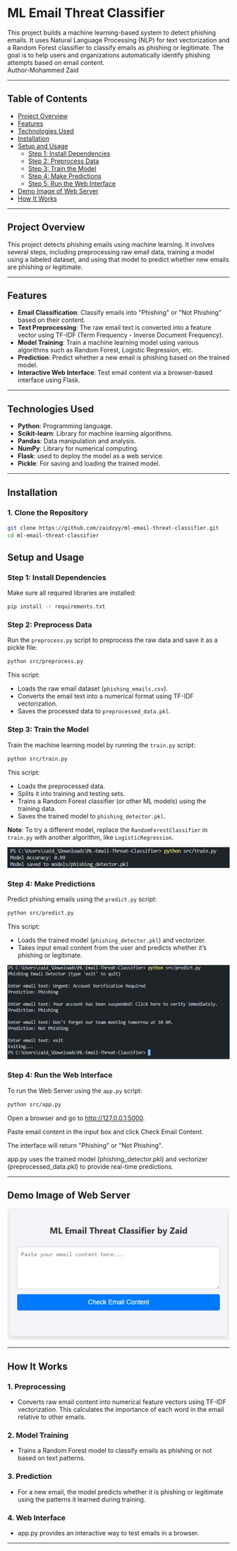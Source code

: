 # **ML Email Threat Classifier**

This project builds a machine learning-based system to detect phishing emails. It uses Natural Language Processing (NLP) for text vectorization and a Random Forest classifier to classify emails as phishing or legitimate. The goal is to help users and organizations automatically identify phishing attempts based on email content. <br> Author-Mohammed Zaid

---

## **Table of Contents**
- [Project Overview](#project-overview)
- [Features](#features)
- [Technologies Used](#technologies-used)
- [Installation](#installation)
- [Setup and Usage](#setup-and-usage)
  - [Step 1: Install Dependencies](#step-1-install-dependencies)
  - [Step 2: Preprocess Data](#step-2-preprocess-data)
  - [Step 3: Train the Model](#step-3-train-the-model)
  - [Step 4: Make Predictions](#step-4-make-predictions)
  - [Step 5: Run the Web Interface](#step-5-run-the-web-interface)
- [Demo Image of Web Server](#demo-image-of-web-server)
- [How It Works](#how-it-works)

---

## **Project Overview**

This project detects phishing emails using machine learning. It involves several steps, including preprocessing raw email data, training a model using a labeled dataset, and using that model to predict whether new emails are phishing or legitimate.

---

## **Features**
- **Email Classification**: Classify emails into "Phishing" or "Not Phishing" based on their content.
- **Text Preprocessing**: The raw email text is converted into a feature vector using TF-IDF (Term Frequency - Inverse Document Frequency).
- **Model Training**: Train a machine learning model using various algorithms such as Random Forest, Logistic Regression, etc.
- **Prediction**: Predict whether a new email is phishing based on the trained model.
- **Interactive Web Interface**: Test email content via a browser-based interface using Flask.

---

## **Technologies Used**
- **Python**: Programming language.
- **Scikit-learn**: Library for machine learning algorithms.
- **Pandas**: Data manipulation and analysis.
- **NumPy**: Library for numerical computing.
- **Flask**: used to deploy the model as a web service.
- **Pickle**: For saving and loading the trained model.

---

## **Installation**

### **1. Clone the Repository**
```bash
git clone https://github.com/zaidzyy/ml-email-threat-classifier.git
cd ml-email-threat-classifier


```

## **Setup and Usage**

### **Step 1: Install Dependencies**
Make sure all required libraries are installed:
```bash
pip install -r requirements.txt

```

### **Step 2: Preprocess Data**
Run the `preprocess.py` script to preprocess the raw data and save it as a pickle file:
```bash
python src/preprocess.py
```
This script:
- Loads the raw email dataset (`phishing_emails.csv`).
- Converts the email text into a numerical format using TF-IDF vectorization.
- Saves the processed data to `preprocessed_data.pkl`.

### **Step 3: Train the Model**
Train the machine learning model by running the `train.py` script:
```bash
python src/train.py
```
This script:
- Loads the preprocessed data.
- Splits it into training and testing sets.
- Trains a Random Forest classifier (or other ML models) using the training data.
- Saves the trained model to `phishing_detector.pkl`.

**Note**: To try a different model, replace the `RandomForestClassifier` in `train.py` with another algorithm, like `LogisticRegression`.

![result of training ML Email Threat Classifier](training_image.jpg)

### **Step 4: Make Predictions**
Predict phishing emails using the `predict.py` script:
```bash
python src/predict.py
```
This script:
- Loads the trained model (`phishing_detector.pkl`) and vectorizer.
- Takes input email content from the user and predicts whether it’s phishing or legitimate.

![result of prediction ML Email Threat Classifier](prediction_image.jpg)

### **Step 4: Run the Web Interface**
To run the Web Server using the `app.py` script:
```bash
python src/app.py
```
Open a browser and go to http://127.0.0.1:5000.

Paste email content in the input box and click Check Email Content.

The interface will return "Phishing" or "Not Phishing".

app.py uses the trained model (phishing_detector.pkl) and vectorizer (preprocessed_data.pkl) to provide real-time predictions.

---

## **Demo Image of Web Server**

![Demo of ML Email Threat Classifier](demo_image.jpg)

---

## **How It Works**

### **1. Preprocessing**
- Converts raw email content into numerical feature vectors using TF-IDF vectorization. This calculates the importance of each word in the email relative to other emails.

### **2. Model Training**
- Trains a Random Forest model to classify emails as phishing or not based on text patterns.

### **3. Prediction**
- For a new email, the model predicts whether it is phishing or legitimate using the patterns it learned during training.

### **4. Web Interface**
- app.py provides an interactive way to test emails in a browser.
---


